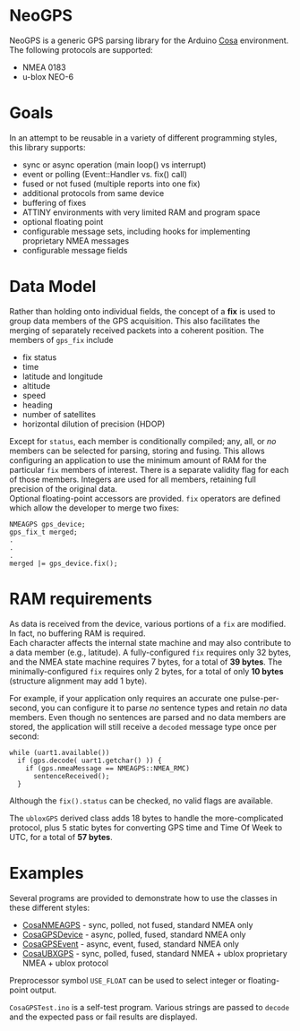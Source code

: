 NeoGPS
======

NeoGPS is a generic GPS parsing library for the Arduino [Cosa](https://github.com/mikaelpatel/Cosa) environment.
The following protocols are supported:
* NMEA 0183
* u-blox NEO-6

Goals
======
In an attempt to be reusable in a variety of different programming styles, this library supports:
* sync or async operation (main loop() vs interrupt)
* event or polling (Event::Handler vs. fix() call)
* fused or not fused (multiple reports into one fix)
* additional protocols from same device
* buffering of fixes
* ATTINY environments with very limited RAM and program space
* optional floating point
* configurable message sets, including hooks for implementing proprietary NMEA messages
* configurable message fields

Data Model
==========
Rather than holding onto individual fields, the concept of a **fix** is used to group data members of the GPS acquisition.
This also facilitates the merging of separately received packets into a coherent position.  The members of `gps_fix` include 
* fix status
* time
* latitude and longitude
* altitude
* speed
* heading
* number of satellites
* horizontal dilution of precision (HDOP)

Except for `status`, each member is conditionally compiled; any, all, or *no* members can be selected for parsing, storing and fusing.  This allows configuring an application to use the minimum amount of RAM for the particular `fix` members of interest.
There is a separate validity flag for each of those members.
Integers are used for all members, retaining full precision of the original data.   
Optional floating-point accessors are provided.
`fix` operators are defined which allow the developer to merge two fixes:
```
NMEAGPS gps_device;
gps_fix_t merged;
.
.
.
merged |= gps_device.fix();
```

RAM requirements
=======
As data is received from the device, various portions of a `fix` are modified.  In 
fact, no buffering RAM is required.  
Each character affects the internal state machine and may also contribute to a data 
member (e.g., latitude).
A fully-configured `fix` requires only 32 bytes, and the NMEA state machine requires 
7 bytes, for a total of **39 bytes**.  The minimally-configured `fix` requires only 
2 bytes, for a total of only **10 bytes** (structure alignment may add 1 byte).

For example, if your application only requires an accurate one pulse-per-second, you 
can configure it to parse *no* sentence types and retain *no* data members.  Even 
though no sentences are parsed and no data members are stored, the application will 
still receive a `decoded` message type once per second:
```
while (uart1.available())
  if (gps.decode( uart1.getchar() )) {
    if (gps.nmeaMessage == NMEAGPS::NMEA_RMC)
      sentenceReceived();
  }
```
Although the `fix().status` can be checked, no valid flags are available.

The `ubloxGPS` derived class adds 18 bytes to handle the more-complicated protocol, 
plus 5 static bytes for converting GPS time and Time Of Week to UTC, for a total of 
**57 bytes**.

Examples
======
Several programs are provided to demonstrate how to use the classes in these different styles:

* [CosaNMEAGPS](CosaNMEAGPS.ino) - sync, polled, not fused, standard NMEA only
* [CosaGPSDevice](CosaGPSDevice.ino) - async, polled, fused, standard NMEA only
* [CosaGPSEvent](CosaGPSEvent.ino) - async, event, fused, standard NMEA only
* [CosaUBXGPS](CosaUBXGPS.ino) - sync, polled, fused, standard NMEA + ublox proprietary NMEA + ublox protocol

Preprocessor symbol `USE_FLOAT` can be used to select integer or floating-point output.

`CosaGPSTest.ino` is a self-test program.  Various strings are passed to `decode` and the expected pass or fail results are displayed.

